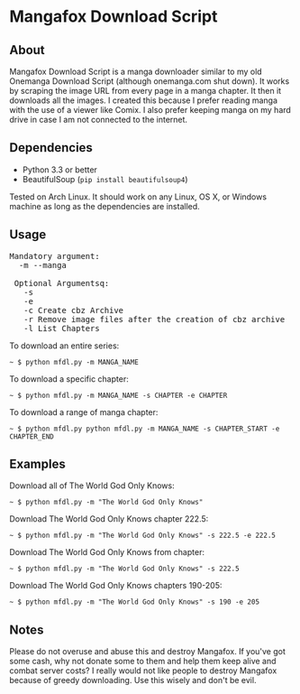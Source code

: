 Mangafox Download Script
========================

About
-----
Mangafox Download Script is a manga downloader similar to my old Onemanga Download Script (although onemanga.com shut down). It works by scraping the image URL from every page in a manga chapter. It then it downloads all the images.
I created this because I prefer reading manga with the use of a viewer like Comix. I also prefer keeping manga on my hard drive in case I am not connected to the internet.

Dependencies
------------

  * Python 3.3 or better
  * BeautifulSoup (``pip install beautifulsoup4``)

Tested on Arch Linux. It should work on any Linux, OS X, or Windows machine as long as the dependencies are installed.

Usage
-----
<pre>
Mandatory argument:
  -m --manga <Manga Name>

 Optional Argumentsq:
   -s <Start At Chapter>
   -e <End At Chapter>
   -c Create cbz Archive
   -r Remove image files after the creation of cbz archive
   -l List Chapters
</pre>

To download an entire series:

    ~ $ python mfdl.py -m MANGA_NAME

To download a specific chapter:

    ~ $ python mfdl.py -m MANGA_NAME -s CHAPTER -e CHAPTER

To download a range of manga chapter:

    ~ $ python mfdl.py python mfdl.py -m MANGA_NAME -s CHAPTER_START -e CHAPTER_END

Examples
--------
Download all of The World God Only Knows:

    ~ $ python mfdl.py -m "The World God Only Knows"

Download The World God Only Knows chapter 222.5:

    ~ $ python mfdl.py -m "The World God Only Knows" -s 222.5 -e 222.5

Download The World God Only Knows from chapter:

    ~ $ python mfdl.py -m "The World God Only Knows" -s 222.5

Download The World God Only Knows chapters 190-205:

    ~ $ python mfdl.py -m "The World God Only Knows" -s 190 -e 205

Notes
-----
Please do not overuse and abuse this and destroy Mangafox. If you've got some cash, why not donate some to them and help them keep alive and combat server costs? I really would not like people to destroy Mangafox because of greedy downloading. Use this wisely and don't be evil.

